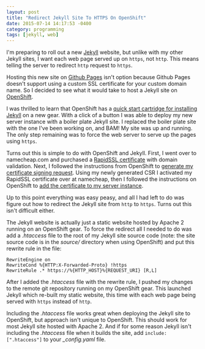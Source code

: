 ```yaml
---
layout: post
title: "Redirect Jekyll Site To HTTPS On OpenShift"
date: 2015-07-14 14:17:53 -0400
category: programming
tags: [jekyll, web]
---
```

I'm preparing to roll out a new [Jekyll][jekyll] website, but unlike with my other Jekyll sites, I want each web page served up on `https`, not `http`. This means telling the server to redirect `http` request to `https`. 

Hosting this new site on [Github Pages][githubpages] isn't option because Github Pages doesn't support using a custom SSL certificate for your custom domain name. So I decided to see what it would take to host a Jekyll site on [OpenShift][openshift]. 

I was thrilled to learn that OpenShift has a [quick start cartridge for installing Jekyll][jekyllquickstart] on a new gear. With a click of a button I was able to deploy my new server instance with a boiler plate Jekyll site. I replaced the boiler plate site with the one I've been working on, and BAM! My site was up and running. The only step remaining was to force the web server to serve up the pages using `https`.

Turns out this is simple to do with OpenShift and Jekyll. First, I went over to namecheap.com and purchased a [RapidSSL certificate][rapid] with domain validation. Next, I followed the instructions from OpenShift to [generate my certificate signing request][csrhelp]. Using my newly generated CSR I activated my RapidSSL certificate over at namecheap, then I followed the instructions on OpenShift to [add the certificate to my server instance][openshifthelp].

Up to this point everything was easy peasy, and all I had left to do was figure out how to redirect the Jekyll site from `http` to `https`. Turns out this isn't difficult either.

The Jekyll website is actually just a static website hosted by Apache 2 running on an OpenShift gear. To force the redirect all I needed to do was add a *.htaccess* file to the root of my Jekyll site source code (note: the site source code is in the *source/* directory when using OpenShift) and put this rewrite rule in the file:

    RewriteEngine on  
    RewriteCond %{HTTP:X-Forwarded-Proto} !https  
    RewriteRule .* https://%{HTTP_HOST}%{REQUEST_URI} [R,L]  

After I added the *.htaccess* file with the rewrite rule, I pushed my changes to the remote git repository running on my OpenShift gear. This launched Jekyll which re-built my static website, this time with each web page being served with `https` instead of `http`.

Including the *.htaccess* file works great when deploying the Jekyll site to OpenShift, but approach isn't unique to OpenShift. This should work for most Jekyll site hosted with Apache 2. And if for some reason Jekyll isn't including the *.htaccess* file when it builds the site, add `include: [".htaccess"]` to your *_config.yaml* file.

[jekyll]: http://jekyllrb.com
[githubpages]: https://pages.github.com
[openshift]: https://www.openshift.com
[jekyllquickstart]: https://hub.openshift.com/quickstarts/41-jekyll
[rapid]: https://www.namecheap.com/security/ssl-certificates/rapidssl/rapidssl.aspx
[csrhelp]: https://developers.openshift.com/en/managing-domains-ssl.html#_generating_a_csr_certificate_signing_request
[openshifthelp]: https://developers.openshift.com/en/managing-domains-ssl.html#using-a-custom-ssl-certificate
